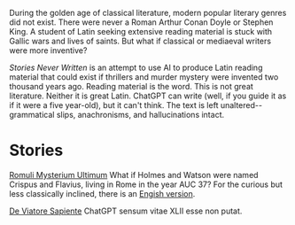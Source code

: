 During the golden age of classical literature, modern popular literary genres did not exist.
There were never a Roman Arthur Conan Doyle or Stephen King.
A student of Latin seeking extensive reading material is stuck with Gallic wars
and lives of saints. But what if classical or mediaeval writers were more inventive?

_Stories Never Written_ is an attempt to use AI to produce Latin reading material
that could exist if thrillers and murder mystery were invented two thousand years ago.
Reading material is the word. This is not great literature. Neither it is great Latin. 
ChatGPT can write (well, if you guide it as if it were a five year-old), 
but it can't think. The text is left unaltered--grammatical slips, anachronisms, 
and hallucinations intact. 

# Stories

[Romuli Mysterium Ultimum](text/romulus.md) What if Holmes and Watson
were named Crispus and Flavius, living in Rome in the year AUC 37?
For the curious but less classically inclined, there is an [Engish version](text/romulus-en.md).

[De Viatore Sapiente](text/de-viatore.md) ChatGPT sensum vitae XLII esse non putat.
